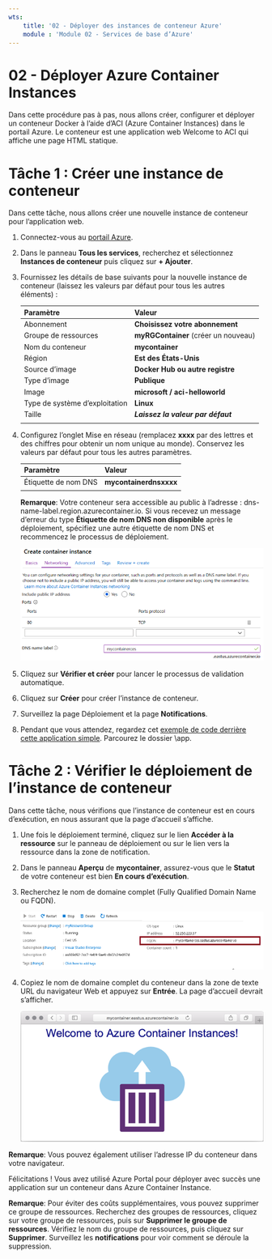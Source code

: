 ```yaml
---
wts:
    title: '02 - Déployer des instances de conteneur Azure'
    module : 'Module 02 - Services de base d’Azure'
---
```


# 02 - Déployer Azure Container Instances

Dans cette procédure pas à pas, nous allons créer, configurer et déployer un conteneur Docker à l’aide d’ACI (Azure Container Instances) dans le portail Azure. Le conteneur est une application web Welcome to ACI qui affiche une page HTML statique. 

# Tâche 1 : Créer une instance de conteneur

Dans cette tâche, nous allons créer une nouvelle instance de conteneur pour l’application web. 

1. Connectez-vous au [portail Azure](https://portal.azure.com).

2. Dans le panneau **Tous les services**, recherchez et sélectionnez **Instances de conteneur** puis cliquez sur **+ Ajouter**. 

3. Fournissez les détails de base suivants pour la nouvelle instance de conteneur (laissez les valeurs par défaut pour tous les autres éléments) : 

	| Paramètre| Valeur|
	|----|----|
	| Abonnement | **Choisissez votre abonnement** |
	| Groupe de ressources | **myRGContainer** (créer un nouveau) |
	| Nom du conteneur| **mycontainer**|
	| Région | **Est des États-Unis** |
	| Source d’image| **Docker Hub ou autre registre**|
	| Type d’image| **Publique**|
	| Image| **microsoft / aci-helloworld**|
	| Type de système d’exploitation| **Linux** |
	| Taille| ***Laissez la valeur par défaut***|
	|||


4. Configurez l’onglet Mise en réseau (remplacez **xxxx** par des lettres et des chiffres pour obtenir un nom unique au monde). Conservez les valeurs par défaut pour tous les autres paramètres.

	| Paramètre| Valeur|
	|--|--|
	| Étiquette de nom DNS| **mycontainerdnsxxxx** |
	|||
	
	**Remarque**: Votre conteneur sera accessible au public à l’adresse : dns-name-label.region.azurecontainer.io. Si vous recevez un message d’erreur du type **Étiquette de nom DNS non disponible** après le déploiement, spécifiez une autre étiquette de nom DNS et recommencez le processus de déploiement.

	![Capture d’écran du volet de configuration du panneau Créer des instances de conteneur, dans le portail Azure, avec l’étiquette de nom DNS. ](../images/0201.png)

5. Cliquez sur **Vérifier et créer** pour lancer le processus de validation automatique.

6. Cliquez sur **Créer** pour créer l’instance de conteneur. 

7. Surveillez la page Déploiement et la page **Notifications**. 

8. Pendant que vous attendez, regardez cet [exemple de code derrière cette application simple](https://github.com/Azure-Samples/aci-helloworld). Parcourez le dossier \app. 

# Tâche 2 : Vérifier le déploiement de l’instance de conteneur

Dans cette tâche, nous vérifions que l’instance de conteneur est en cours d’exécution, en nous assurant que la page d’accueil s’affiche.

1. Une fois le déploiement terminé, cliquez sur le lien **Accéder à la ressource** sur le panneau de déploiement ou sur le lien vers la ressource dans la zone de notification.

2. Dans le panneau **Aperçu** de **mycontainer**, assurez-vous que le **Statut** de votre conteneur est bien **En cours d’exécution**. 

3. Recherchez le nom de domaine complet (Fully Qualified Domain Name ou FQDN).

	![Capture d’écran du volet de vue d’ensemble du conteneur nouvellement créé dans le portail Azure, avec le nom de domaine complet en surbrillance. ](../images/0202.png)

2. Copiez le nom de domaine complet du conteneur dans la zone de texte URL du navigateur Web et appuyez sur **Entrée**. La page d’accueil devrait s’afficher. 

	![Capture d’écran du message de bienvenue ACI affiché dans un navigateur web.](../images/0203.png)

**Remarque**: Vous pouvez également utiliser l’adresse IP du conteneur dans votre navigateur. 

Félicitations ! Vous avez utilisé Azure Portal pour déployer avec succès une application sur un conteneur dans Azure Container Instance.

**Remarque**: Pour éviter des coûts supplémentaires, vous pouvez supprimer ce groupe de ressources. Recherchez des groupes de ressources, cliquez sur votre groupe de ressources, puis sur **Supprimer le groupe de ressources**. Vérifiez le nom du groupe de ressources, puis cliquez sur **Supprimer**. Surveillez les **notifications** pour voir comment se déroule la suppression.
